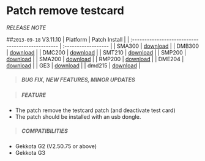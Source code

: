 # Patch remove testcard
*RELEASE NOTE*

##`2013-09-18` V3.11.10
|              Platform                             |    Patch Install    |
| :------------------------------------------------ | :------------------ |
| SMA300 | [download](https://github.com/Qeedji/archives/blob/master/downloads/patch-remove-testcard/remove%20testcard-sma300-patch-3.11.10.frm) |
| DMB300 | [download](https://github.com/Qeedji/archives/blob/master/downloads/patch-remove-testcard/remove%20testcard-dmb300-patch-3.11.10.frm) |
| DMC200 | [download](https://github.com/Qeedji/archives/blob/master/downloads/patch-remove-testcard/remove%20testcard-dmc200-patch-3.11.10.frm) |
| SMT210 | [download](https://github.com/Qeedji/archives/blob/master/downloads/patch-remove-testcard/remove%20testcard-smt210-patch-3.11.10.frm) |
| SMP200 | [download](https://github.com/Qeedji/archives/blob/master/downloads/patch-remove-testcard/remove%20testcard-smp200-patch-3.11.10.frm) |
| SMA200 | [download](https://github.com/Qeedji/archives/blob/master/downloads/patch-remove-testcard/remove%20testcard-sma200-patch-3.11.10.frm) |
| RMP200 | [download](https://github.com/Qeedji/archives/blob/master/downloads/patch-remove-testcard/remove%20testcard-rmp200-patch-3.11.10.frm) |
| DME204 | [download](https://github.com/Qeedji/archives/blob/master/downloads/patch-remove-testcard/remove%20testcard-dme204-patch-3.11.10.frm) |
| GE3 | [download](https://github.com/Qeedji/archives/blob/master/downloads/patch-remove-testcard/remove%20testcard-ge3-patch-3.11.10.frm) |
| dmd215 | [download](https://github.com/Qeedji/archives/blob/master/downloads/patch-remove-testcard/remove%20testcard-dmd215-patch-3.11.10.frm) |

>##### **BUG FIX, NEW FEATURES, MINOR UPDATES**

>##### **FEATURE**
- The patch remove the testcard patch (and deactivate test card)
- The patch should be installed with an usb dongle.
>##### **COMPATIBILITIES**
- Gekkota G2 (V2.50.75 or above)
- Gekkota G3

